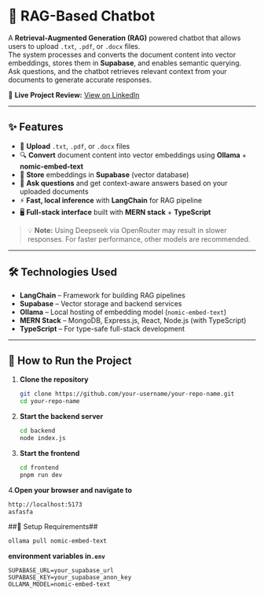 # 🤖 RAG-Based Chatbot

A **Retrieval-Augmented Generation (RAG)** powered chatbot that allows users to upload `.txt`, `.pdf`, or `.docx` files.  
The system processes and converts the document content into vector embeddings, stores them in **Supabase**, and enables semantic querying.  
Ask questions, and the chatbot retrieves relevant context from your documents to generate accurate responses.

🔗 **Live Project Review:** [View on LinkedIn](https://www.linkedin.com/posts/realmuhammadabrar_i-created-a-rag-based-chabot-from-scratch-activity-7363174252759384064-3yMz?utm_source=social_share_send&utm_medium=member_desktop_web&rcm=ACoAADCLKSoBXiBFK_JeKXmSGbiN7N8HhFV-xMc)

---

## ✨ Features

- 📄 **Upload** `.txt`, `.pdf`, or `.docx` files  
- 🔍 **Convert** document content into vector embeddings using **Ollama** + **nomic-embed-text**  
- 💾 **Store** embeddings in **Supabase** (vector database)  
- 💬 **Ask questions** and get context-aware answers based on your uploaded documents  
- ⚡ **Fast, local inference** with **LangChain** for RAG pipeline  
- 🖥️ **Full-stack interface** built with **MERN stack** + **TypeScript**

> 💡 **Note:** Using Deepseek via OpenRouter may result in slower responses. For faster performance, other models are recommended.

---

## 🛠️ Technologies Used

- **LangChain** – Framework for building RAG pipelines  
- **Supabase** – Vector storage and backend services  
- **Ollama** – Local hosting of embedding model (`nomic-embed-text`)  
- **MERN Stack** – MongoDB, Express.js, React, Node.js (with TypeScript)  
- **TypeScript** – For type-safe full-stack development  

---

## 🚀 How to Run the Project

1. **Clone the repository**
   ```bash
   git clone https://github.com/your-username/your-repo-name.git
   cd your-repo-name
   
2. **Start the backend server**
   ```bash
   cd backend
   node index.js

3. **Start the frontend**
   ```bash
   cd frontend
   pnpm run dev

4.**Open your browser and navigate to**
   ```bash
   http://localhost:5173
   asfasfa
   ```
##🧩 Setup Requirements##
   ```bash
   ollama pull nomic-embed-text
```
**environment variables in```.env```**
```
SUPABASE_URL=your_supabase_url
SUPABASE_KEY=your_supabase_anon_key
OLLAMA_MODEL=nomic-embed-text
```


 

   

